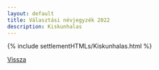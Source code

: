 ```yaml
---
layout: default
title: Választási névjegyzék 2022
description: Kiskunhalas
---
```


{% include settlementHTMLs/Kiskunhalas.html %}

[Vissza](../)